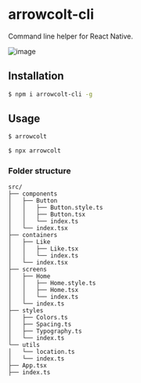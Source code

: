 # arrowcolt-cli

Command line helper for React Native.

![image](https://user-images.githubusercontent.com/42527467/77118016-4b305300-6a44-11ea-915a-5578d2cc791c.png)

## Installation

```bash
$ npm i arrowcolt-cli -g
```

## Usage

```bash
$ arrowcolt
```

```bash
$ npx arrowcolt
```

### Folder structure

```text
src/
├── components
│   ├── Button
│   │   ├── Button.style.ts
│   │   ├── Button.tsx
│   │   └── index.ts
│   └── index.tsx
├── containers
│   ├── Like
│   │   ├── Like.tsx
│   │   └── index.ts
│   └── index.tsx
├── screens
│   ├── Home
│   │   ├── Home.style.ts
│   │   ├── Home.tsx
│   │   └── index.ts
│   └── index.ts
├── styles
│   ├── Colors.ts
│   ├── Spacing.ts
│   ├── Typography.ts
│   └── index.ts
└── utils
│   └── location.ts
│   └── index.ts
├── App.tsx
├── index.ts
```
